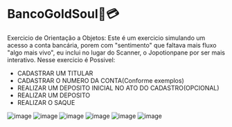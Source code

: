 # BancoGoldSoul🤑💳
Exercicio de Orientação a Objetos:
Este é um exercicio simulando um acesso a conta bancária, porem com "sentimento" que faltava mais fluxo "algo mais vivo", eu inclui no lugar do Scanner, o Jopotionpane por ser mais interativo.
Nesse exercicio é Possivel:



<ul>
  <li>CADASTRAR UM TITULAR</li>
  <li>CADASTRAR O NUMERO DA CONTA(Conforme exemplos)</li>
  <li>REALIZAR UM DEPOSITO INICIAL NO ATO DO CADASTRO(OPCIONAL)</li>
  <li>REALIZAR UM DEPOSITO</li>
  <li>REALIZAR O SAQUE</li>
</ul>
 

![image](https://github.com/DevOsvaldo/BancoGoldSoul/assets/85118127/554b03f0-e7cb-4a0d-8d2a-fa78af46120f)
![image](https://github.com/DevOsvaldo/BancoGoldSoul/assets/85118127/2dbdb257-a3f2-405a-a59f-230f4949314c)
![image](https://github.com/DevOsvaldo/BancoGoldSoul/assets/85118127/095ccadd-141d-4cf1-84b1-f5ce6d25b040)
![image](https://github.com/DevOsvaldo/BancoGoldSoul/assets/85118127/003e81a4-bfa0-4380-919d-931c21c7f011)
![image](https://github.com/DevOsvaldo/BancoGoldSoul/assets/85118127/4d0ff83b-6b6c-4571-9732-e3e312409c67)
![image](https://github.com/DevOsvaldo/BancoGoldSoul/assets/85118127/a995ed90-7234-48b5-a521-885d8aa92cb5)
